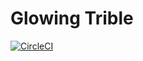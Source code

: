 # Glowing Trible

[![CircleCI](https://circleci.com/gh/loqwai/glowing-trible.svg?style=svg)](https://circleci.com/gh/loqwai/glowing-trible)
